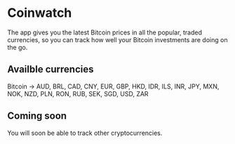 # Coinwatch
The app gives you the latest Bitcoin prices in all the popular, traded currencies, so you can track how well your Bitcoin investments are doing on the go.

## Availble currencies
Bitcoin &rarr; AUD, BRL, CAD, CNY, EUR, GBP, HKD, IDR, ILS, INR, JPY, MXN, NOK, NZD, PLN, RON, RUB, SEK, SGD, USD, ZAR

## Coming soon
You will soon be able to track other cryptocurrencies.
